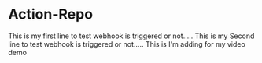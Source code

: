 # Action-Repo
This is my first line to test webhook is triggered or not.....
This is my Second line to test webhook is triggered or not.....
This is I'm adding for my video demo